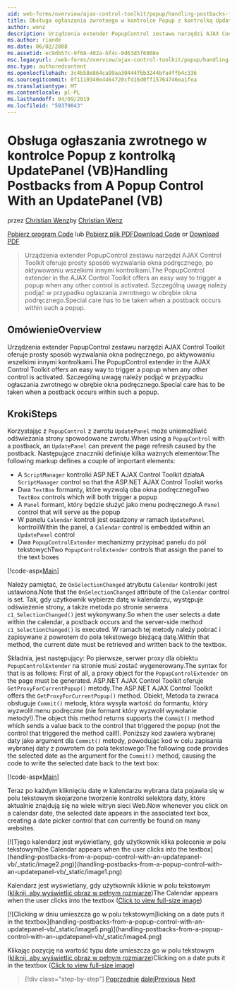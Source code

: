 ```yaml
---
uid: web-forms/overview/ajax-control-toolkit/popup/handling-postbacks-from-a-popup-control-with-an-updatepanel-vb
title: Obsługa ogłaszania zwrotnego w kontrolce Popup z kontrolką UpdatePanel (VB) | Dokumentacja firmy Microsoft
author: wenz
description: Urządzenia extender PopupControl zestawu narzędzi AJAX Control Toolkit oferuje prosty sposób wyzwalania okna podręcznego, po aktywowaniu wszelkimi innymi kontrolkami. Szczególną uwagę należy zwrócić...
ms.author: riande
ms.date: 06/02/2008
ms.assetid: ec9db57c-9f68-402a-bf4c-0d63d5f6908e
msc.legacyurl: /web-forms/overview/ajax-control-toolkit/popup/handling-postbacks-from-a-popup-control-with-an-updatepanel-vb
msc.type: authoredcontent
ms.openlocfilehash: 3c4b58e864ca99aa30444fbb3244bfa4ffb4c336
ms.sourcegitcommit: 0f1119340e4464720cfd16d0ff15764746ea1fea
ms.translationtype: MT
ms.contentlocale: pl-PL
ms.lasthandoff: 04/09/2019
ms.locfileid: "59379043"
---
```

# <a name="handling-postbacks-from-a-popup-control-with-an-updatepanel-vb"></a><span data-ttu-id="d5932-104">Obsługa ogłaszania zwrotnego w kontrolce Popup z kontrolką UpdatePanel (VB)</span><span class="sxs-lookup"><span data-stu-id="d5932-104">Handling Postbacks from A Popup Control With an UpdatePanel (VB)</span></span>

<span data-ttu-id="d5932-105">przez [Christian Wenz](https://github.com/wenz)</span><span class="sxs-lookup"><span data-stu-id="d5932-105">by [Christian Wenz](https://github.com/wenz)</span></span>

<span data-ttu-id="d5932-106">[Pobierz program Code](http://download.microsoft.com/download/9/3/f/93f8daea-bebd-4821-833b-95205389c7d0/PopupControl2.vb.zip) lub [Pobierz plik PDF](http://download.microsoft.com/download/2/d/c/2dc10e34-6983-41d4-9c08-f78f5387d32b/popupcontrol2VB.pdf)</span><span class="sxs-lookup"><span data-stu-id="d5932-106">[Download Code](http://download.microsoft.com/download/9/3/f/93f8daea-bebd-4821-833b-95205389c7d0/PopupControl2.vb.zip) or [Download PDF](http://download.microsoft.com/download/2/d/c/2dc10e34-6983-41d4-9c08-f78f5387d32b/popupcontrol2VB.pdf)</span></span>

> <span data-ttu-id="d5932-107">Urządzenia extender PopupControl zestawu narzędzi AJAX Control Toolkit oferuje prosty sposób wyzwalania okna podręcznego, po aktywowaniu wszelkimi innymi kontrolkami.</span><span class="sxs-lookup"><span data-stu-id="d5932-107">The PopupControl extender in the AJAX Control Toolkit offers an easy way to trigger a popup when any other control is activated.</span></span> <span data-ttu-id="d5932-108">Szczególną uwagę należy podjąć w przypadku ogłaszania zwrotnego w obrębie okna podręcznego.</span><span class="sxs-lookup"><span data-stu-id="d5932-108">Special care has to be taken when a postback occurs within such a popup.</span></span>


## <a name="overview"></a><span data-ttu-id="d5932-109">Omówienie</span><span class="sxs-lookup"><span data-stu-id="d5932-109">Overview</span></span>

<span data-ttu-id="d5932-110">Urządzenia extender PopupControl zestawu narzędzi AJAX Control Toolkit oferuje prosty sposób wyzwalania okna podręcznego, po aktywowaniu wszelkimi innymi kontrolkami.</span><span class="sxs-lookup"><span data-stu-id="d5932-110">The PopupControl extender in the AJAX Control Toolkit offers an easy way to trigger a popup when any other control is activated.</span></span> <span data-ttu-id="d5932-111">Szczególną uwagę należy podjąć w przypadku ogłaszania zwrotnego w obrębie okna podręcznego.</span><span class="sxs-lookup"><span data-stu-id="d5932-111">Special care has to be taken when a postback occurs within such a popup.</span></span>

## <a name="steps"></a><span data-ttu-id="d5932-112">Kroki</span><span class="sxs-lookup"><span data-stu-id="d5932-112">Steps</span></span>

<span data-ttu-id="d5932-113">Korzystając z `PopupControl` z zwrotu `UpdatePanel` może uniemożliwić odświeżania strony spowodowane zwrotu.</span><span class="sxs-lookup"><span data-stu-id="d5932-113">When using a `PopupControl` with a postback, an `UpdatePanel` can prevent the page refresh caused by the postback.</span></span> <span data-ttu-id="d5932-114">Następujące znaczniki definiuje kilka ważnych elementów:</span><span class="sxs-lookup"><span data-stu-id="d5932-114">The following markup defines a couple of important elements:</span></span>

- <span data-ttu-id="d5932-115">A `ScriptManager` kontrolki ASP.NET AJAX Control Toolkit działa</span><span class="sxs-lookup"><span data-stu-id="d5932-115">A `ScriptManager` control so that the ASP.NET AJAX Control Toolkit works</span></span>
- <span data-ttu-id="d5932-116">Dwa `TextBox` formanty, które wyzwolą oba okna podręcznego</span><span class="sxs-lookup"><span data-stu-id="d5932-116">Two `TextBox` controls which will both trigger a popup</span></span>
- <span data-ttu-id="d5932-117">A `Panel` formant, który będzie służyć jako menu podręcznego.</span><span class="sxs-lookup"><span data-stu-id="d5932-117">A `Panel` control that will serve as the popup</span></span>
- <span data-ttu-id="d5932-118">W panelu `Calendar` kontroli jest osadzony w ramach `UpdatePanel` kontroli</span><span class="sxs-lookup"><span data-stu-id="d5932-118">Within the panel, a `Calendar` control is embedded within an `UpdatePanel` control</span></span>
- <span data-ttu-id="d5932-119">Dwa `PopupControlExtender` mechanizmy przypisać panelu do pól tekstowych</span><span class="sxs-lookup"><span data-stu-id="d5932-119">Two `PopupControlExtender` controls that assign the panel to the text boxes</span></span>

[!code-aspx[Main](handling-postbacks-from-a-popup-control-with-an-updatepanel-vb/samples/sample1.aspx)]

<span data-ttu-id="d5932-120">Należy pamiętać, że `OnSelectionChanged` atrybutu `Calendar` kontrolki jest ustawiona.</span><span class="sxs-lookup"><span data-stu-id="d5932-120">Note that the `OnSelectionChanged` attribute of the `Calendar` control is set.</span></span> <span data-ttu-id="d5932-121">Tak, gdy użytkownik wybierze datę w kalendarzu, występuje odświeżenie strony, a także metoda po stronie serwera `c1_SelectionChanged()` jest wykonywany.</span><span class="sxs-lookup"><span data-stu-id="d5932-121">So when the user selects a date within the calendar, a postback occurs and the server-side method `c1_SelectionChanged()` is executed.</span></span> <span data-ttu-id="d5932-122">W ramach tej metody należy pobrać i zapisywane z powrotem do pola tekstowego bieżącą datę.</span><span class="sxs-lookup"><span data-stu-id="d5932-122">Within that method, the current date must be retrieved and written back to the textbox.</span></span>

<span data-ttu-id="d5932-123">Składnia, jest następujący: Po pierwsze, serwer proxy dla obiektu `PopupControlExtender` na stronie musi zostać wygenerowany.</span><span class="sxs-lookup"><span data-stu-id="d5932-123">The syntax for that is as follows: First of all, a proxy object for the `PopupControlExtender` on the page must be generated.</span></span> <span data-ttu-id="d5932-124">ASP.NET AJAX Control Toolkit oferuje `GetProxyForCurrentPopup()` metody.</span><span class="sxs-lookup"><span data-stu-id="d5932-124">The ASP.NET AJAX Control Toolkit offers the `GetProxyForCurrentPopup()` method.</span></span> <span data-ttu-id="d5932-125">Obiekt, Metoda ta zwraca obsługuje `Commit()` metodę, która wysyła wartość do formantu, który wyzwolił menu podręczne (nie formant który wyzwolił wywołanie metody!).</span><span class="sxs-lookup"><span data-stu-id="d5932-125">The object this method returns supports the `Commit()` method which sends a value back to the control that triggered the popup (not the control that triggered the method call!).</span></span> <span data-ttu-id="d5932-126">Poniższy kod zawiera wybranej daty jako argument dla `Commit()` metody, powodując kod w celu zapisania wybranej daty z powrotem do pola tekstowego:</span><span class="sxs-lookup"><span data-stu-id="d5932-126">The following code provides the selected date as the argument for the `Commit()` method, causing the code to write the selected date back to the text box:</span></span>

[!code-aspx[Main](handling-postbacks-from-a-popup-control-with-an-updatepanel-vb/samples/sample2.aspx)]

<span data-ttu-id="d5932-127">Teraz po każdym kliknięciu datę w kalendarzu wybrana data pojawia się w polu tekstowym skojarzone tworzenie kontrolki selektora daty, które aktualnie znajdują się na wiele witryn sieci Web.</span><span class="sxs-lookup"><span data-stu-id="d5932-127">Now whenever you click on a calendar date, the selected date appears in the associated text box, creating a date picker control that can currently be found on many websites.</span></span>


[![T<span data-ttu-id="d5932-128">jego kalendarz jest wyświetlany, gdy użytkownik klika polecenie w polu tekstowym]</span><span class="sxs-lookup"><span data-stu-id="d5932-128">he Calendar appears when the user clicks into the textbox]</span></span>(handling-postbacks-from-a-popup-control-with-an-updatepanel-vb/_static/image2.png)](handling-postbacks-from-a-popup-control-with-an-updatepanel-vb/_static/image1.png)

<span data-ttu-id="d5932-129">Kalendarz jest wyświetlany, gdy użytkownik kliknie w polu tekstowym ([kliknij, aby wyświetlić obraz w pełnym rozmiarze](handling-postbacks-from-a-popup-control-with-an-updatepanel-vb/_static/image3.png))</span><span class="sxs-lookup"><span data-stu-id="d5932-129">The Calendar appears when the user clicks into the textbox ([Click to view full-size image](handling-postbacks-from-a-popup-control-with-an-updatepanel-vb/_static/image3.png))</span></span>


[![C<span data-ttu-id="d5932-130">licking w dniu umieszcza go w polu tekstowym]</span><span class="sxs-lookup"><span data-stu-id="d5932-130">licking on a date puts it in the textbox]</span></span>(handling-postbacks-from-a-popup-control-with-an-updatepanel-vb/_static/image5.png)](handling-postbacks-from-a-popup-control-with-an-updatepanel-vb/_static/image4.png)

<span data-ttu-id="d5932-131">Klikając pozycję na wartość typu date umieszcza go w polu tekstowym ([kliknij, aby wyświetlić obraz w pełnym rozmiarze](handling-postbacks-from-a-popup-control-with-an-updatepanel-vb/_static/image6.png))</span><span class="sxs-lookup"><span data-stu-id="d5932-131">Clicking on a date puts it in the textbox ([Click to view full-size image](handling-postbacks-from-a-popup-control-with-an-updatepanel-vb/_static/image6.png))</span></span>

> [!div class="step-by-step"]
> <span data-ttu-id="d5932-132">[Poprzednie](using-multiple-popup-controls-vb.md)
> [dalej](handling-postbacks-from-a-popup-control-without-an-updatepanel-vb.md)</span><span class="sxs-lookup"><span data-stu-id="d5932-132">[Previous](using-multiple-popup-controls-vb.md)
[Next](handling-postbacks-from-a-popup-control-without-an-updatepanel-vb.md)</span></span>
